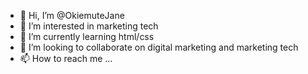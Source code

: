 - 👋 Hi, I’m @OkiemuteJane
- 👀 I’m interested in marketing tech
- 🌱 I’m currently learning html/css
- 💞️ I’m looking to collaborate on digital marketing and marketing tech
- 📫 How to reach me ...

<!---
OkiemuteJane/OkiemuteJane is a ✨ special ✨ repository because its `README.md` (this file) appears on your GitHub profile.
You can click the Preview link to take a look at your changes.
--->

